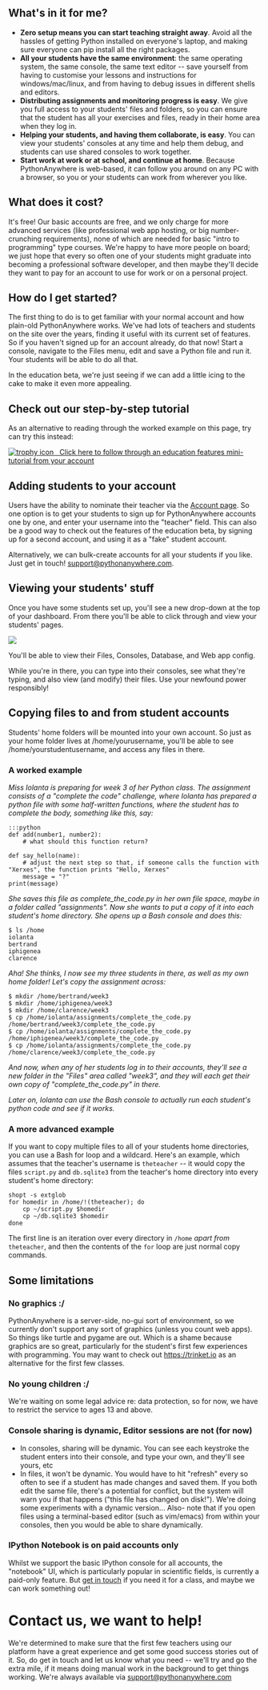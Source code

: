 
<!--
.. title: PythonAnywhere Education beta
.. slug: Education
.. date: 2015-05-13 14:35:28 UTC+01:00
.. tags:
.. category:
.. link:
.. description:
.. type: text
-->




## What's in it for me?


  * **Zero setup means you can start teaching straight away**. Avoid all the hassles of getting Python installed on everyone's laptop, and making sure everyone can pip install all the right packages.
  * **All your students have the same environment**: the same operating system, the same console, the same text editor -- save yourself from having to customise your lessons and instructions for windows/mac/linux, and from having to debug issues in different shells and editors.
  * **Distributing assignments and monitoring progress is easy**. We give you full access to your students' files and folders, so you can ensure that the student has all your exercises and files, ready in their home area when they log in.
  * **Helping your students, and having them collaborate, is easy**. You can view your students' consoles at any time and help them debug, and students can use shared consoles to work together.
  * **Start work at work or at school, and continue at home**. Because PythonAnywhere is web-based, it can follow you around on any PC with a browser, so you or your students can work from wherever you like.


## What does it cost?


It's free! Our basic accounts are free, and we only charge for more advanced services (like professional web app hosting, or big number-crunching requirements), none of which are needed for basic "intro to programming" type courses. We're happy to have more people on board; we just hope that every so often one of your students might graduate into becoming a professional software developer, and then maybe they'll decide they want to pay for an account to use for work or on a personal project.


## How do I get started?


The first thing to do is to get familiar with your normal account and how plain-old PythonAnywhere works. We've had lots of teachers and students on the site over the years, finding it useful with its current set of features. So if you haven't signed up for an account already, do that now! Start a console, navigate to the Files menu, edit and save a Python file and run it. Your students will be able to do all that.

In the education beta, we're just seeing if we can add a little icing to the cake to make it even more appealing.


## Check out our step-by-step tutorial

As an alternative to reading through the worked example on this page, try can try this instead:

<a href="https://www.pythonanywhere.com/task_helpers/start/6-education/" class="btn">
    <img alt="trophy icon" src="https://www.pythonanywhere.com/static/glyphicons/glyphicons_074_cup@2x.png">
    &nbsp;
    Click here to follow through an education features mini-tutorial from your account
</a>


## Adding students to your account


Users have the ability to nominate their teacher via the [Account page](https://www.pythonanywhere.com/account). So one option is to get your students to sign up for PythonAnywhere accounts one by one, and enter your username into the "teacher" field. This can also be a good way to check out the features of the education beta, by signing up for a second account, and using it as a "fake" student account.

Alternatively, we can bulk-create accounts for all your students if you like. Just get in touch! [support@pythonanywhere.com](mailto:support@pythonanywhere.com).


## Viewing your students' stuff


Once you have some students set up, you'll see a new drop-down at the top of your dashboard. From there you'll be able to click through and view your students' pages.

![](/students_dropdown.png)

You'll be able to view their Files, Consoles, Database, and Web app config.

While you're in there, you can type into their consoles, see what they're typing, and also view (and modify) their files. Use your newfound power responsibly!


## Copying files to and from student accounts


Students' home folders will be mounted into your own account. So just as your home folder lives at /home/yourusername, you'll be able to see /home/yourstudentusername, and access any files in there.


### A worked example


*Miss Iolanta is preparing for week 3 of her Python class. The assignment consists of a "complete the code" challenge, where Iolanta has prepared a python file with some half-written functions, where the student has to complete the body, something like this, say:*

    :::python
    def add(number1, number2):
        # what should this function return?

    def say_hello(name):
        # adjust the next step so that, if someone calls the function with "Xerxes", the function prints "Hello, Xerxes"
        message = "?"
    print(message)



*She saves this file as complete_the_code.py in her own file space, maybe in a folder called "assignments". Now she wants to put a copy of it into each student's home directory. She opens up a Bash console and does this:*

    $ ls /home
    iolanta
    bertrand
    iphigenea
    clarence



*Aha! She thinks, I now see my three students in there, as well as my own home folder! Let's copy the assignment across:*

    $ mkdir /home/bertrand/week3
    $ mkdir /home/iphigenea/week3
    $ mkdir /home/clarence/week3
    $ cp /home/iolanta/assignments/complete_the_code.py /home/bertrand/week3/complete_the_code.py
    $ cp /home/iolanta/assignments/complete_the_code.py /home/iphigenea/week3/complete_the_code.py
    $ cp /home/iolanta/assignments/complete_the_code.py /home/clarence/week3/complete_the_code.py



*And now, when any of her students log in to their accounts, they'll see a new folder in the "Files" area called "week3", and they will each get their own copy of "complete_the_code.py" in there.*

*Later on, Iolanta can use the Bash console to actually run each student's python code and see if it works.*

### A more advanced example

If you want to copy multiple files to all of your students home directories, you
can use a Bash for loop and a wildcard.  Here's an example, which assumes that
the teacher's username is `theteacher` -- it would copy the files `script.py` and
`db.sqlite3` from the teacher's home directory into every student's home directory:

    shopt -s extglob
    for homedir in /home/!(theteacher); do
        cp ~/script.py $homedir
        cp ~/db.sqlite3 $homedir
    done

The first line is an iteration over every directory in `/home` *apart from* `theteacher`,
and then the contents of the `for` loop are just normal copy commands.


## Some limitations



### No graphics :/


PythonAnywhere is a server-side, no-gui sort of environment, so we currently don't support any sort of graphics (unless you count web apps). So things like turtle and pygame are out. Which is a shame because graphics are so great, particularly for the student's first few experiences with programming. You may want to check out <https://trinket.io> as an alternative for the first few classes.


### No young children :/


We're waiting on some legal advice re: data protection, so for now, we have to restrict the service to ages 13 and above.


### Console sharing is dynamic, Editor sessions are not (for now)


  * In consoles, sharing will be dynamic. You can see each keystroke the student enters into their console, and type your own, and they'll see yours, etc
  * In files, it won't be dynamic. You would have to hit "refresh" every so often to see if a student has made changes and saved them. If you both edit the same file, there's a potential for conflict, but the system will warn you if that happens ("this file has changed on disk!"). We're doing some experiments with a dynamic version... Also- note that if you open files using a terminal-based editor (such as vim/emacs) from within your consoles, then you would be able to share dynamically.


### IPython Notebook is on paid accounts only


Whilst we support the basic IPython console for all accounts, the "notebook" UI, which is particularly popular in scientific fields, is currently a paid-only feature.  But [get in touch](mailto:support@pythonanywhere.com) if you need it for a class, and maybe we can work something out!


# Contact us, we want to help!


We're determined to make sure that the first few teachers using our platform have a great experience and get some good success stories out of it. So, do get in touch and let us know what you need -- we'll try and go the extra mile, if it means doing manual work in the background to get things working. We're always available via [support@pythonanywhere.com](mailto:support@pythonanywhere.com)

